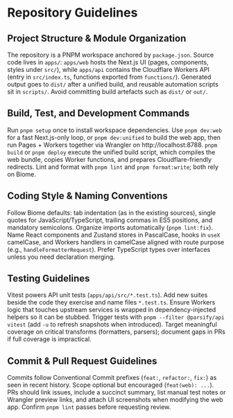 # Repository Guidelines

## Project Structure & Module Organization
The repository is a PNPM workspace anchored by `package.json`. Source code lives in `apps/`: `apps/web` hosts the Next.js UI (pages, components, styles under `src/`), while `apps/api` contains the Cloudflare Workers API (entry in `src/index.ts`, functions exported from `functions/`). Generated output goes to `dist/` after a unified build, and reusable automation scripts sit in `scripts/`. Avoid committing build artefacts such as `dist/` or `out/`.

## Build, Test, and Development Commands
Run `pnpm setup` once to install workspace dependencies. Use `pnpm dev:web` for a fast Next.js-only loop, or `pnpm dev:unified` to build the web app, then run Pages + Workers together via Wrangler on http://localhost:8788. `pnpm build` or `pnpm deploy` execute the unified build script, which compiles the web bundle, copies Worker functions, and prepares Cloudflare-friendly redirects. Lint and format with `pnpm lint` and `pnpm format:write`; both rely on Biome.

## Coding Style & Naming Conventions
Follow Biome defaults: tab indentation (as in the existing sources), single quotes for JavaScript/TypeScript, trailing commas in ES5 positions, and mandatory semicolons. Organize imports automatically (`pnpm lint:fix`). Name React components and Zustand stores in PascalCase, hooks in `useX` camelCase, and Workers handlers in camelCase aligned with route purpose (e.g., `handleFormatterRequest`). Prefer TypeScript types over interfaces unless you need declaration merging.

## Testing Guidelines
Vitest powers API unit tests (`apps/api/src/*.test.ts`). Add new suites beside the code they exercise and name files `*.test.ts`. Ensure Workers logic that touches upstream services is wrapped in dependency-injected helpers so it can be stubbed. Trigger tests with `pnpm --filter @parsify/api vitest` (add `-u` to refresh snapshots when introduced). Target meaningful coverage on critical transforms (formatters, parsers); document gaps in PRs if full coverage is impractical.

## Commit & Pull Request Guidelines
Commits follow Conventional Commit prefixes (`feat:`, `refactor:`, `fix:`) as seen in recent history. Scope optional but encouraged (`feat(web): ...`). PRs should link issues, include a succinct summary, list manual test notes or Wrangler preview links, and attach UI screenshots when modifying the web app. Confirm `pnpm lint` passes before requesting review.
